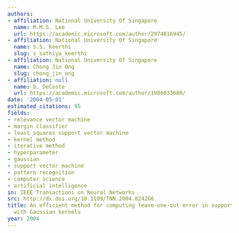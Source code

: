 ```yaml
---
authors:
- affiliation: National University Of Singapore
  name: M.M.S. Lee
  url: https://academic.microsoft.com/author/2974816945/
- affiliation: National University Of Singapore
  name: S.S. Keerthi
  slug: s_sathiya_keerthi
- affiliation: National University Of Singapore
  name: Chong Jin Ong
  slug: chong_jin_ong
- affiliation: null
  name: D. DeCoste
  url: https://academic.microsoft.com/author/1986033680/
date: '2004-05-01'
estimated_citations: 95
fields:
- relevance vector machine
- margin classifier
- least squares support vector machine
- kernel method
- iterative method
- hyperparameter
- gaussian
- support vector machine
- pattern recognition
- computer science
- artificial intelligence
in: IEEE Transactions on Neural Networks
src: http://dx.doi.org/10.1109/TNN.2004.824266
title: An efficient method for computing leave-one-out error in support vector machines
  with Gaussian kernels
year: 2004
---
```

